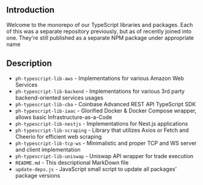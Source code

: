 ## Introduction

Welcome to the monorepo of our TypeScript libraries and packages. Each of this was a separate repository previously, but as of recently joined into one. They're still published as a separate NPM package under appropriate name

## Description

- `ph-typescript-lib-aws` - Implementations for various Amazon Web Services
- `ph-typescript-lib-backend` - Implementations for various 3rd party backend-oriented services usages
- `ph-typescript-lib-cba` - Coinbase Advanced REST API TypeScript SDK
- `ph-typescript-lib-iaac` - Glorified Docker & Docker Compose wrapper, allows basic Infrastructure-as-a-Code
- `ph-typescript-lib-nestjs` - Implementations for Nest.js applications
- `ph-typescript-lib-scraping` - Library that utilizes Axios or Fetch and Cheerio for efficient web scraping
- `ph-typescript-lib-tcp-ws` - Minimalistic and proper TCP and WS server and client implementation
- `ph-typescript-lib-uniswap` - Uniswap API wrapper for trade execution
- `README.md` - This descriptional MarkDown file
- `update-deps.js` - JavaScript small script to update all packages' package versions
